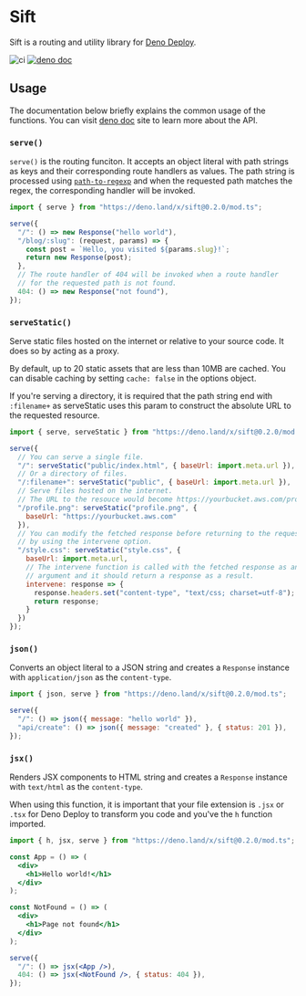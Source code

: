 # Sift

Sift is a routing and utility library for
[Deno Deploy](https://deno.com/deploy).

![ci](https://github.com/satyarohith/sift/actions/workflows/ci.yml/badge.svg)
[![deno doc](https://doc.deno.land/badge.svg)](https://doc.deno.land/https/deno.land/x/sift@0.2.0/mod.ts)

## Usage

The documentation below briefly explains the common usage of the functions. You
can visit [deno doc](https://doc.deno.land/https/deno.land/x/sift@0.2.0/mod.ts)
site to learn more about the API.

### `serve()`

`serve()` is the routing funciton. It accepts an object literal with path
strings as keys and their corresponding route handlers as values. The path
string is processed using
[`path-to-regexp`](https://github.com/pillarjs/path-to-regexp/tree/v6.2.0) and
when the requested path matches the regex, the corresponding handler will be
invoked.

```js
import { serve } from "https://deno.land/x/sift@0.2.0/mod.ts";

serve({
  "/": () => new Response("hello world"),
  "/blog/:slug": (request, params) => {
    const post = `Hello, you visited ${params.slug}!`;
    return new Response(post);
  },
  // The route handler of 404 will be invoked when a route handler
  // for the requested path is not found.
  404: () => new Response("not found"),
});
```

### `serveStatic()`

Serve static files hosted on the internet or relative to your source code. It
does so by acting as a proxy.

By default, up to 20 static assets that are less than 10MB are cached. You can
disable caching by setting `cache: false` in the options object.

If you're serving a directory, it is required that the path string end with
`:filename+` as serveStatic uses this param to construct the absolute URL to the
requested resource.

```js
import { serve, serveStatic } from "https://deno.land/x/sift@0.2.0/mod.ts";

serve({
  // You can serve a single file.
  "/": serveStatic("public/index.html", { baseUrl: import.meta.url }),
  // Or a directory of files.
  "/:filename+": serveStatic("public", { baseUrl: import.meta.url }),
  // Serve files hosted on the internet.
  // The URL to the resouce would become https://yourbucket.aws.com/profile.png
  "/profile.png": serveStatic("profile.png", {
    baseUrl: "https://yourbucket.aws.com"
  }),
  // You can modify the fetched response before returning to the request
  // by using the intervene option.
  "/style.css": serveStatic("style.css", {
    baseUrl: import.meta.url,
    // The intervene function is called with the fetched response as an
    // argument and it should return a response as a result.
    intervene: response => {
      response.headers.set("content-type", "text/css; charset=utf-8");
      return response;
    }
  })
});
```

### `json()`

Converts an object literal to a JSON string and creates a `Response` instance
with `application/json` as the `content-type`.

```js
import { json, serve } from "https://deno.land/x/sift@0.2.0/mod.ts";

serve({
  "/": () => json({ message: "hello world" }),
  "api/create": () => json({ message: "created" }, { status: 201 }),
});
```

### `jsx()`

Renders JSX components to HTML string and creates a `Response` instance with
`text/html` as the `content-type`.

When using this function, it is important that your file extension is `.jsx` or
`.tsx` for Deno Deploy to transform you code and you've the `h` function
imported.

```jsx
import { h, jsx, serve } from "https://deno.land/x/sift@0.2.0/mod.ts";

const App = () => (
  <div>
    <h1>Hello world!</h1>
  </div>
);

const NotFound = () => (
  <div>
    <h1>Page not found</h1>
  </div>
);

serve({
  "/": () => jsx(<App />),
  404: () => jsx(<NotFound />, { status: 404 }),
});
```
